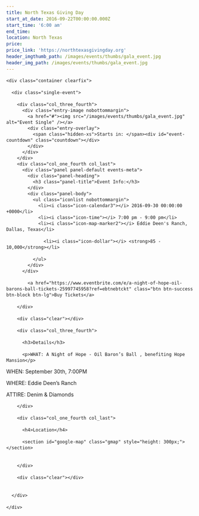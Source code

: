 ```yaml
---
title: North Texas Giving Day
start_at_date: 2016-09-22T00:00:00.000Z
start_time: '6:00 am'
end_time:
location: North Texas
price:
price_link: 'https://northtexasgivingday.org'
header_imgthumb_path: /images/events/thumbs/gala_event.jpg
header_img_path: /images/events/thumbs/gala_event.jpg
---
```



<section id="content">

  <div class="content-wrap">

    <div class="container clearfix">

      <div class="single-event">

        <div class="col_three_fourth">
          <div class="entry-image nobottommargin">
            <a href="#"><img src="/images/events/thumbs/gala_event.jpg" alt="Event Single" /></a>
            <div class="entry-overlay">
              <span class="hidden-xs">Starts in: </span><div id="event-countdown" class="countdown"></div>
            </div>
          </div>
        </div>
        <div class="col_one_fourth col_last">
          <div class="panel panel-default events-meta">
            <div class="panel-heading">
              <h3 class="panel-title">Event Info:</h3>
            </div>
            <div class="panel-body">
              <ul class="iconlist nobottommargin">
                <li><i class="icon-calendar3"></i> 2016-09-30 00:00:00 +0000</li>
                <li><i class="icon-time"></i> 7:00 pm - 9:00 pm</li>
                <li><i class="icon-map-marker2"></i> Eddie Deen's Ranch, Dallas, Texas</li>

                  <li><i class="icon-dollar"></i> <strong>85 - 10,000</strong></li>

              </ul>
            </div>
          </div>

            <a href="https://www.eventbrite.com/e/a-night-of-hope-oil-barons-ball-tickets-25997745958?ref=ebtnebtckt" class="btn btn-success btn-block btn-lg">Buy Tickets</a>

        </div>

        <div class="clear"></div>

        <div class="col_three_fourth">

          <h3>Details</h3>

          <p>WHAT: A Night of Hope - Oil Baron’s Ball , benefiting Hope Mansion</p>

<p>WHEN: September 30th, 7:00PM</p>

<p>WHERE: Eddie Deen’s Ranch</p>

<p>ATTIRE: Denim &amp; Diamonds</p>



        </div>

        <div class="col_one_fourth col_last">

          <h4>Location</h4>

          <section id="google-map" class="gmap" style="height: 300px;"></section>


        </div>

        <div class="clear"></div>


      </div>

    </div>

  </div>

</section>